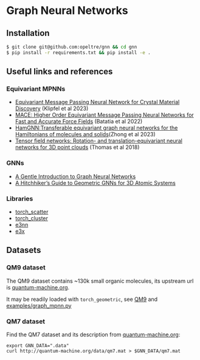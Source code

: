 # Graph Neural Networks

## Installation 

```sh
$ git clone git@github.com:opeltre/gnn && cd gnn
$ pip install -r requirements.txt && pip install -e .
```

## Useful links and references

### Equivariant MPNNs
- [Equivariant Message Passing Neural Network for Crystal Material Discovery](https://ojs.aaai.org/index.php/AAAI/article/view/26673) (Klipfel et al 2023)
- [MACE: Higher Order Equivariant Message Passing Neural Networks for Fast and Accurate Force Fields](https://arxiv.org/abs/2206.07697) (Batatia et al 2022)
- [HamGNN:Transferable equivariant graph neural networks for the Hamiltonians of molecules and solids](https://www.nature.com/articles/s41524-023-01130-4)(Zhong et al 2023)
- [Tensor field networks: Rotation- and translation-equivariant neural networks for 3D point clouds](https://arxiv.org/pdf/1802.08219.pdf) (Thomas et al 2018)

### GNNs
- [A Gentle Introduction to Graph Neural Networks](https://distill.pub/2021/gnn-intro/)
- [A Hitchhiker’s Guide to Geometric GNNs for 3D Atomic Systems](https://arxiv.org/abs/2312.07511)

### Libraries
- [torch_scatter](https://pytorch-scatter.readthedocs.io/en/latest/index.html)
- [torch_cluster](https://github.com/rusty1s/pytorch_cluster/tree/master)
- [e3nn](https://e3nn.org/)
- [e3x](https://e3x.readthedocs.io/stable/)

## Datasets

### QM9 dataset 

The QM9 dataset contains ~130k small organic molecules, its upstream url is [quantum-machine.org](https://quantum-machine.org/datasets). 

It may be readily loaded with `torch_geometric`, see [QM9](https://pytorch-geometric.readthedocs.io/en/latest/generated/torch_geometric.datasets.QM9.html#torch_geometric.datasets.QM9) 
and [examples/graph_mpnn.py](examples/graph_mpnn.py)

### QM7 dataset 

Find the QM7 dataset and its description from [quantum-machine.org](https://quantum-machine.org/datasets):

```
export GNN_DATA=".data"
curl http://quantum-machine.org/data/qm7.mat > $GNN_DATA/qm7.mat
```
